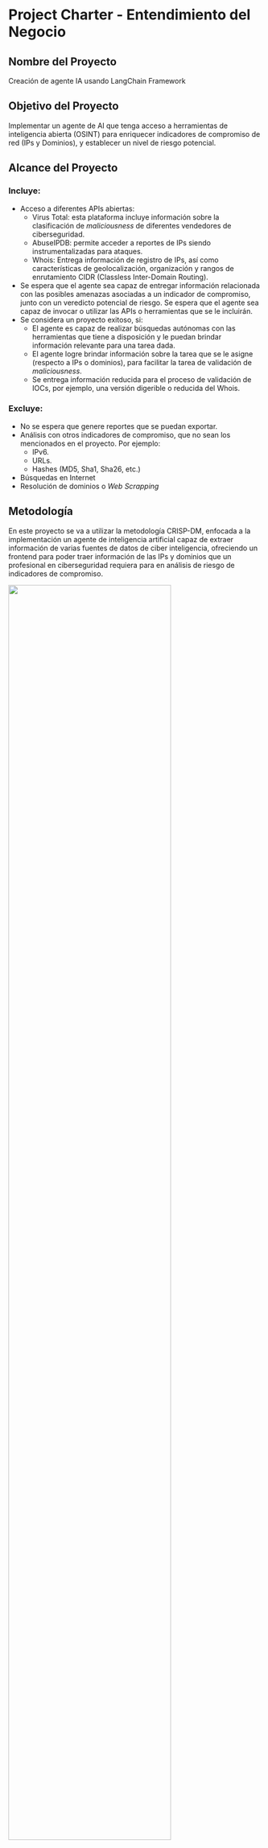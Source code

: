 # Project Charter - Entendimiento del Negocio

## Nombre del Proyecto

Creación de agente IA usando LangChain Framework

## Objetivo del Proyecto

Implementar un agente de AI que tenga acceso a herramientas de inteligencia abierta (OSINT) para enriquecer indicadores de compromiso de red (IPs y Dominios), y establecer un nivel de riesgo potencial. 

## Alcance del Proyecto

### Incluye:

- Acceso a diferentes APIs abiertas: 
  - Virus Total: esta plataforma incluye información sobre la clasificación de _maliciousness_ de diferentes vendedores de ciberseguridad. 
  - AbuseIPDB: permite acceder a reportes de IPs siendo instrumentalizadas para ataques.
  - Whois: Entrega información de registro de IPs, así como características de geolocalización, organización y rangos de enrutamiento CIDR (Classless Inter-Domain Routing). 
- Se espera que el agente sea capaz de entregar información relacionada con las posibles amenazas asociadas a un indicador de compromiso, junto con un veredicto potencial de riesgo. Se espera que el agente sea capaz de invocar o utilizar las APIs o herramientas que se le incluirán. 
- Se considera un proyecto exitoso, si:
  - El agente es capaz de realizar búsquedas autónomas con las herramientas que tiene a disposición y le puedan brindar información relevante para una tarea dada.
  - El agente logre brindar información sobre la tarea que se le asigne (respecto a IPs o dominios), para facilitar la tarea de validación de _maliciousness_. 
  - Se entrega información reducida para el proceso de validación de IOCs, por ejemplo, una versión digerible o reducida del Whois. 

### Excluye:

- No se espera que genere reportes que se puedan exportar.
- Análisis con otros indicadores de compromiso, que no sean los mencionados en el proyecto. Por ejemplo:
  - IPv6.
  - URLs.
  - Hashes (MD5, Sha1, Sha26, etc.)
- Búsquedas en Internet
- Resolución de dominios o _Web Scrapping_

## Metodología

En este proyecto se va a utilizar la metodología CRISP-DM, enfocada a la implementación un agente de inteligencia artificial capaz de extraer información de varias fuentes de datos de ciber inteligencia, ofreciendo un frontend para poder traer información de las IPs y dominios que un profesional en ciberseguridad requiera para en análisis de riesgo de indicadores de compromiso.

<img src="https://miro.medium.com/v2/resize:fit:720/format:webp/1*hcyFS7bnLbg2tmthUnLuVQ.png" width="80%">

Se presentan las fases con el alcance que van a tener en el proyecto:

### Entendimiendo del negocio:

* Entender el contexto del proyecto.
* Definir lo esperado con alcance.
* Definir las métricas de éxito.
* Conocer los stakeholders del proyecto.
* Validar las fuentes de los datos.

### Entendimiendo de los datos:

* Validar la conexión de las APIs mediante los tokens.
* Traer datos de las APIs.
* Trabajar los datos de las APIs para entender los parámetros.
* Confirmar que las fuentes funcionan de manera adecuada para la implementación.

### Preparación de los datos:

* Preparar las consultas del agente.
* Validar las funciones que el agente va a usar.

### Análisis y Modelado:

* Implementar el agente AI con el LLM de OpenAI.
* Agregar las funciones de consulta de las APIs.
* Uso del framework de LangChain para mejora en el procesamiento de la información y templates de consulta.
* Configurar el frontend para que muestre la información consultada.

### Validación:

* Se va buscar IPs y dominios en reportes de CTI para extración de IoCs del último mes.
* Validación manual de mínimo 30 IoCs para categorización por parte del agente.
* Tabulación de resultados de la categorización del agente.

### Presentación y visualización:

* Frontend expuesto mediante pyngrok para que el web service del frontend pueda ser usado desde la web.


## Cronograma

| Etapa | Duración Estimada | Fechas |
|------|---------|-------|
| Entendimiento del negocio y carga de datos | 1 semanas | del 25 de junio al 1 de julio |
| Preprocesamiento, análisis exploratorio | 1 semanas | del 2 de julio al 8 de julio |
| Modelamiento y extracción de características | 1 semanas | del 9 de julio al 15 de julio |
| Despliegue | 1 semanas | del 16 de julio al 22 de julio |
| Evaluación y entrega final | 1 semanas | del 23 de julio al 30 de julio |

Hay que tener en cuenta que estas fechas son de ejemplo, estas deben ajustarse de acuerdo al proyecto.

## Equipo del Proyecto

- Líder Proyecto - Diego Valero
- Científico de Datos - Jose Ávila
- Ciéntífico de Datos - Nicolas Cubillos

## Presupuesto

Integraciones
- Entorno: El proyecto se va a ejecutar sobre las máquinas de los integrantes del grupo, y se expondrá a través de un túnel con ngrok, lo que facilitará la interacción con el sistema, por lo que no se espera un costo adicional derivado de este componente. 
- Se harán pruebas con APIs que ofrecen un límite gratuito de consultas mensuales, suficiente para cubrir el alcance del proyecto. 
- Para el acceso a modelos grandes de lenguaje, se dispone de un crédito de 5 dólares en OpenAI, que se utilizará con el modelo de gpt-4.1-nano, que cuesta \$0.10 USD por 1M de tokens de entrada, y \$0.40 USD para 1M de tokens de salida.

Total presupuesto: \$5 USD

## Stakeholders

- Gerente de Ciberseguridad: es el encargado de aprobar la facturación previamente informado por el equipo SOC y de cacería de amenazas del cumplimiento de los acuerdos de éxito del proyecto.
- Analista SOC: profesional capacitado en la revisión de eventos y gestión de incidentes de ciberseguridad.
- Cazador de Amenazas: profesional capacitado en la revisión de eventos e indicadores de compromiso para validar la efectividad de los controles en una empresa para la detección de los ciberatacantes.
- Profesionales de ciberseguridad: profesionales de las diferentes ramas interesados en validar IoCs de IPs y dominios maliciosos.


- Los stakeholders esperan que esta herramienta de inteligencia artificial pueda apoyarlos en su día a día, para revisar y comprobar los IoC que les llegan diariamente o los que se detectan por las herramientas de monitoreo, para comprobar su nivel de riesgo, facilitando la tarea de búsqueda y priorización de los riesgos.

## Aprobaciones

- Diego Valero (Product Manager)
- Diego Fernando Valero Molano
- 30/06/2025
